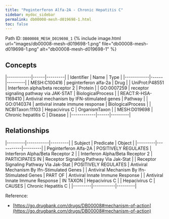 ```yaml
---
title: "Peginterferon Alfa-2A - Chronic Hepatitis C"
sidebar: mydoc_sidebar
permalink: db00008-mesh-d019698-1.html
toc: false 
---
```



Path ID: `DB00008_MESH_D019698_1`
{% include image.html url="images/db00008-mesh-d019698-1.png" file="db00008-mesh-d019698-1.png" alt="db00008-mesh-d019698-1" %}

## Concepts

|------------|------|---------|
| Identifier | Name | Type    |
|------------|------|---------|
| MESH:C100416 | peginterferon alfa-2a | Drug |
| UniProt:P48551 | Interferon alpha/beta receptor 2 | Protein |
| GO:0007259 | receptor signaling pathway via JAK-STAT | BiologicalProcess |
| REACT:R-HSA-1169410 | Antiviral mechanism by IFN-stimulated genes | Pathway |
| GO:0140374 | antiviral innate immune response | BiologicalProcess |
| NCBITaxon:11103 | Hepacivirus C | OrganismTaxon |
| MESH:D019698 | Chronic hepatitis C | Disease |
|------------|------|---------|

## Relationships

|---------|-----------|---------|
| Subject | Predicate | Object  |
|---------|-----------|---------|
| Peginterferon Alfa-2A | POSITIVELY REGULATES | Interferon Alpha/Beta Receptor 2 |
| Interferon Alpha/Beta Receptor 2 | PARTICIPATES IN | Receptor Signaling Pathway Via Jak-Stat |
| Receptor Signaling Pathway Via Jak-Stat | POSITIVELY REGULATES | Antiviral Mechanism By Ifn-Stimulated Genes |
| Antiviral Mechanism By Ifn-Stimulated Genes | PART OF | Antiviral Innate Immune Response |
| Antiviral Innate Immune Response | IN TAXON | Hepacivirus C |
| Hepacivirus C | CAUSES | Chronic Hepatitis C |
|---------|-----------|---------|

Reference: 
  - [https://go.drugbank.com/drugs/DB00008#mechanism-of-action](https://go.drugbank.com/drugs/DB00008#mechanism-of-action)

